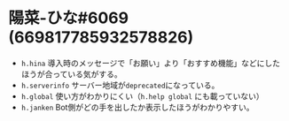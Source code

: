 # 陽菜-ひな#6069 (669817785932578826)
- `h.hina` 導入時のメッセージで「お願い」より「おすすめ機能」などにしたほうが合っている気がする。
- `h.serverinfo` サーバー地域が`deprecated`になっている。
- `h.global` 使い方がわかりにくい（`h.help global` にも載っていない）
- `h.janken` Bot側がどの手を出したか表示したほうがわかりやすい。
